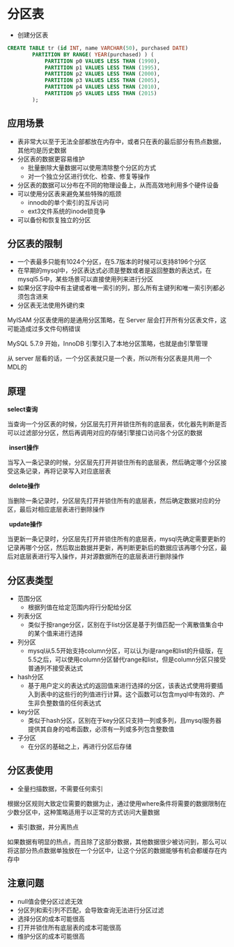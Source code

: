 # 分区表

- 创建分区表

```sql
CREATE TABLE tr (id INT, name VARCHAR(50), purchased DATE)
        PARTITION BY RANGE( YEAR(purchased) ) (
            PARTITION p0 VALUES LESS THAN (1990),
            PARTITION p1 VALUES LESS THAN (1995),
            PARTITION p2 VALUES LESS THAN (2000),
            PARTITION p3 VALUES LESS THAN (2005),
            PARTITION p4 VALUES LESS THAN (2010),
            PARTITION p5 VALUES LESS THAN (2015)
        );
```

## 应用场景

- 表非常大以至于无法全部都放在内存中，或者只在表的最后部分有热点数据，其他均是历史数据
- 分区表的数据更容易维护
	- 批量删除大量数据可以使用清除整个分区的方式
	- 对一个独立分区进行优化、检查、修复等操作
- 分区表的数据可以分布在不同的物理设备上，从而高效地利用多个硬件设备
- 可以使用分区表来避免某些特殊的瓶颈
	- innodb的单个索引的互斥访问
	- ext3文件系统的inode锁竞争
- 可以备份和恢复独立的分区

## 分区表的限制

- 一个表最多只能有1024个分区，在5.7版本的时候可以支持8196个分区
- 在早期的mysql中，分区表达式必须是整数或者是返回整数的表达式，在mysql5.5中，某些场景可以直接使用列来进行分区
- 如果分区字段中有主键或者唯一索引的列，那么所有主键列和唯一索引列都必须包含进来
- 分区表无法使用外键约束

MyISAM 分区表使用的是通用分区策略，在 Server 层会打开所有分区表文件，这可能造成过多文件句柄错误

MySQL 5.7.9 开始，InnoDB 引擎引入了本地分区策略，也就是由引擎管理

从 server 层看的话，一个分区表就只是一个表，所以所有分区表是共用一个 MDL的

## 原理

**select查询**

​		当查询一个分区表的时候，分区层先打开并锁住所有的底层表，优化器先判断是否可以过滤部分分区，然后再调用对应的存储引擎接口访问各个分区的数据

​	**insert操作**

​		当写入一条记录的时候，分区层先打开并锁住所有的底层表，然后确定哪个分区接受这条记录，再将记录写入对应底层表

​	**delete操作**

​		当删除一条记录时，分区层先打开并锁住所有的底层表，然后确定数据对应的分区，最后对相应底层表进行删除操作

​	**update操作**

​		当更新一条记录时，分区层先打开并锁住所有的底层表，mysql先确定需要更新的记录再哪个分区，然后取出数据并更新，再判断更新后的数据应该再哪个分区，最后对底层表进行写入操作，并对源数据所在的底层表进行删除操作

## 分区表类型

- 范围分区
  - 根据列值在给定范围内将行分配给分区
- 列表分区
  - 类似于按range分区，区别在于list分区是基于列值匹配一个离散值集合中的某个值来进行选择
- 列分区
  - mysql从5.5开始支持column分区，可以认为i是range和list的升级版，在5.5之后，可以使用column分区替代range和list，但是column分区只接受普通列不接受表达式
- hash分区
  - 基于用户定义的表达式的返回值来进行选择的分区，该表达式使用将要插入到表中的这些行的列值进行计算。这个函数可以包含myql中有效的、产生非负整数值的任何表达式
- key分区
  - 类似于hash分区，区别在于key分区只支持一列或多列，且mysql服务器提供其自身的哈希函数，必须有一列或多列包含整数值
- 子分区
  - 在分区的基础之上，再进行分区后存储

## 分区表使用

- 全量扫描数据，不需要任何索引

根据分区规则大致定位需要的数据为止，通过使用where条件将需要的数据限制在少数分区中，这种策略适用于以正常的方式访问大量数据

- 索引数据，并分离热点

如果数据有明显的热点，而且除了这部分数据，其他数据很少被访问到，那么可以将这部分热点数据单独放在一个分区中，让这个分区的数据能够有机会都缓存在内存中

## 注意问题

- null值会使分区过滤无效
- 分区列和索引列不匹配，会导致查询无法进行分区过滤
- 选择分区的成本可能很高
- 打开并锁住所有底层表的成本可能很高
- 维护分区的成本可能很高